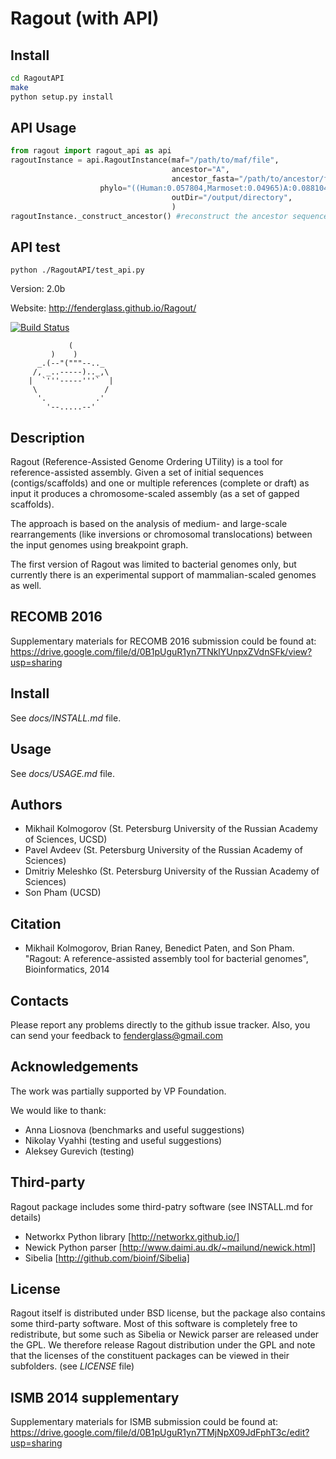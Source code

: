 Ragout (with API)
======


##	Install

```bash
cd RagoutAPI
make
python setup.py install
```

## API Usage

```python
from ragout import ragout_api as api
ragoutInstance = api.RagoutInstance(maf="/path/to/maf/file",
                                    ancestor="A",
                                    ancestor_fasta="/path/to/ancestor/fasta/file",
				    phylo="((Human:0.057804,Marmoset:0.04965)A:0.088104,B:0.064051)C;",
                                    outDir="/output/directory",
                                    )
ragoutInstance._construct_ancestor() #reconstruct the ancestor sequence
```

##	API test

```
python ./RagoutAPI/test_api.py
```

Version: 2.0b

Website: http://fenderglass.github.io/Ragout/

[![Build Status](https://travis-ci.org/fenderglass/Ragout.svg?branch=master
)](https://travis-ci.org/fenderglass/Ragout)



       	         (
		     )    )
		  _.(--"("""--.._
		 /, _..-----).._,\
		|  `'''-----'''`  |
		 \               /
		  '.           .'
		    '--.....--'

Description
-----------
Ragout (Reference-Assisted Genome Ordering UTility)
is a tool for reference-assisted assembly. Given a set of initial sequences
(contigs/scaffolds) and one or multiple references (complete or draft) as input
it produces a chromosome-scaled assembly (as a set of gapped scaffolds).

The approach is based on the analysis of medium- and large-scale rearrangements
(like inversions or chromosomal translocations) between the input genomes
using breakpoint graph.

The first version of Ragout was limited to bacterial genomes only,
but currently there is an experimental support of mammalian-scaled genomes as well.

RECOMB 2016
-----------
Supplementary materials for RECOMB 2016 submission could be found at: https://drive.google.com/file/d/0B1pUguR1yn7TNklYUnpxZVdnSFk/view?usp=sharing

Install
-------
See *docs/INSTALL.md* file.

Usage
-----
See *docs/USAGE.md* file.


Authors
-------
- Mikhail Kolmogorov (St. Petersburg University of the Russian Academy of Sciences, UCSD)
- Pavel Avdeev (St. Petersburg University of the Russian Academy of Sciences)
- Dmitriy Meleshko (St. Petersburg University of the Russian Academy of Sciences)
- Son Pham (UCSD)


Citation
--------
- Mikhail Kolmogorov, Brian Raney, Benedict Paten, and Son Pham.
"Ragout: A reference-assisted assembly tool for bacterial genomes",
Bioinformatics, 2014


Contacts
--------
Please report any problems directly to the github issue tracker.
Also, you can send your feedback to fenderglass@gmail.com


Acknowledgements
----------------
The work was partially supported by VP Foundation.

We would like to thank:
- Anna Liosnova (benchmarks and useful suggestions)
- Nikolay Vyahhi (testing and useful suggestions)
- Aleksey Gurevich (testing)


Third-party
-----------
Ragout package includes some third-patry software (see INSTALL.md for details)

* Networkx Python library [http://networkx.github.io/]
* Newick Python parser [http://www.daimi.au.dk/~mailund/newick.html]
* Sibelia [http://github.com/bioinf/Sibelia]


License
-------
Ragout itself is distributed under BSD license, but the package also contains
some third-party software. Most of this software is completely free to redistribute,
but some such as Sibelia or Newick parser are released under the GPL. We therefore release
Ragout distribution under the GPL and note that the licenses of the constituent
packages can be viewed in their subfolders. (see *LICENSE* file)


ISMB 2014 supplementary
-----------------------

Supplementary materials for ISMB submission could be found at:
https://drive.google.com/file/d/0B1pUguR1yn7TMjNpX09JdFphT3c/edit?usp=sharing
